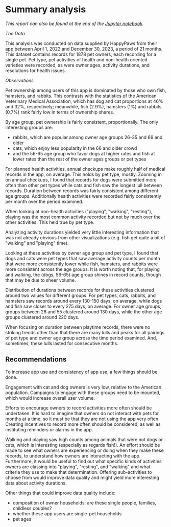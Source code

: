 # Summary analysis

*This report can also be found at the end of the [Jupyter notebook](../code/notebook.ipynb).*

*The Data*

This analysis was conducted on data supplied by HappyPaws from their app between April 1, 2022 and December 30, 2023, a period of 21 months. This dataset contains records for 1878 pet owners, each recording for a single pet. Pet type, pet activities of health and non-health oriented varieties were recorded, as were owner ages, activity durations, and resolutions for health issues.

*Observations*

Pet ownership among users of this app is dominated by those who own fish, hamsters, and rabbits. This contrasts with the statistics of the American Veterinary Medical Association, which has dog and cat proportions at 46% and 32%, respectively; meanwhile, fish (2.9%), hamsters (1%) and rabbits (0.7%) rank fairly low in terms of ownership shares.

By age group, pet ownership is fairly consistent, proportionally. The only interesting groups are:
- rabbits, which are popular among owner age groups 26-35 and 66 and older
- cats, which enjoy less popularity in the 66 and older crowd
- and the 56-65 age group who favor dogs at higher rates and fish at lower rates than the rest of the owner ages groups or pet types

For planned health activities, annual checkups make roughly half of medical records in the app, on average. This holds by pet type, mostly.
Zooming in on annual checkups, I found that records for dogs were submitted more often than other pet types while cats and fish saw the longest lull between records. Duration between records was fairly consistent among different age groups.
Additionally health activities were recorded fairly consistently per month over the period examined.


When looking at non-health activities ("playing", "walking", "resting"), playing was the most common activity recorded but not by much over the other activities. This held true by pet type.

Analyzing activity durations yielded very little interesting information that was not already obvious from other visualizations (e.g. fish get quite a bit of "walking" and "playing" time).

Looking at these activities by owner age group and pet type, I found that dogs and cats were pet types that saw average activity counts per month that were more consistently lower while fish, hamsters, and rabbits were more consistent across the age groups. It is worth noting that, for playing and walking, the (dogs, 56-65) age group shines in record counts, though that may be due to sheer volume.

Distribution of durations between records for these activities clustered around two values for different groups. For pet types, cats, rabbits, and hamsters saw records around every 130-150 days, on average, while dogs and fish saw closer to every 275 days, on average. For owner age groups, groups between 26 and 55 clustered around 130 days, while the other age groups clustered around 220 days.

When focusing on duration between playtime records, there were no striking trends other than that there are many lulls and peaks for all pairings of pet type and owner age group across the time period examined. And, sometimes, these lulls lasted for consecutive months.

## Recommendations

To increase app use and consistency of app use, a few things should be done.

Engagement with cat and dog owners is very low, relative to the American population. Campaigns to engage with these groups need to be mounted, which would increase overall user volume.

Efforts to encourage owners to record activities more often should be undertaken. It is hard to imagine that owners do not interact with pets for months at a time, so it must be that they are not using the app very often. Creating incentives to record more often should be considered, as well as instituting reminders or alarms in the app.

Walking and playing saw high counts among animals that were not dogs or cats, which is interesting (especially as regards fish!). An effort should be made to see what owners are experiencing or doing when they make these records, to understand how owners are interacting with the app. Furthermore, it would be useful to find out what specific kinds of activities owners are classing into "playing", "resting", and "walking" and what criteria they use to make that determination. Offering sub-activities to choose from would improve data quality and might yield more interesting data about activity durations.

Other things that could improve data quality include:
- composition of owner households: are these single people, families, childless couples?
- whether these app users are single-pet households
- pet ages